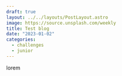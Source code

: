 ```yaml
---
draft: true
layout: ../../layouts/PostLayout.astro
image: https://source.unsplash.com/weekly
title: Test blog
date: "2023-01-02"
categories:
  - challenges
  - junior
---
```

lorem
